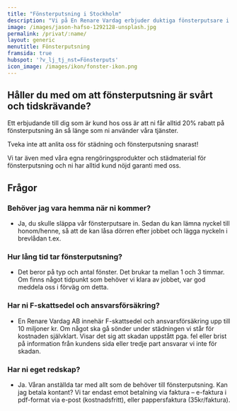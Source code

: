 ```yaml
---
title: "Fönsterputsning i Stockholm"
description: "Vi på En Renare Vardag erbjuder duktiga fönsterputsare i Storstockholm som kan göra jobbet åt er."
image: /images/jason-hafso-1292128-unsplash.jpg
permalink: /privat/:name/
layout: generic
menutitle: Fönsterputsning
framsida: true
hubspot: '?v_lj_tj_nst=Fönsterputs'
icon_image: /images/ikon/fonster-ikon.png
---
```

## Håller du med om att fönsterputsning är svårt och tidskrävande?

 Ett erbjudande till dig som är kund hos oss är att ni får alltid 20% rabatt på fönsterputsning än så länge som ni använder våra tjänster.
 
 Tveka inte att anlita oss för städning och fönsterputsning snarast!
 
 Vi tar även med våra egna rengöringsprodukter och städmaterial för fönsterputsning och ni har alltid kund nöjd garanti med oss.

## Frågor

### Behöver jag vara hemma när ni kommer?

* Ja, du skulle släppa vår fönsterputsare in. Sedan du kan lämna nyckel till honom/henne, så att de kan låsa dörren efter jobbet och lägga nyckeln i brevlådan t.ex.

### Hur lång tid tar fönsterputsning?

* Det beror på typ och antal fönster. Det brukar ta mellan 1 och 3 timmar. Om finns något tidpunkt som behöver vi klara av jobbet, var god meddela oss i förväg om detta.

### Har ni F-skattsedel och ansvarsförsäkring?

* En Renare Vardag AB innehär F-skattsedel och ansvarsförsäkring upp till 10 miljoner kr. Om något ska gå sönder under städningen vi står för kostnaden självklart. Visar det sig att skadan uppstått pga. fel eller brist på information från kundens sida eller tredje part ansvarar vi inte för skadan.

### Har ni eget redskap?

* Ja. Våran anställda tar med allt som de behöver till fönsterputsning. Kan jag betala kontant? Vi tar endast emot betalning via faktura – e-faktura i pdf-format via e-post (kostnadsfritt), eller pappersfaktura (35kr/faktura).



